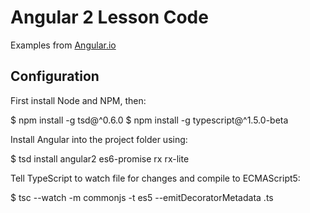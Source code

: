 # Angular 2 Lesson Code

Examples from [Angular.io](https://angular.io/docs)

## Configuration

First install Node and NPM, then:

$ npm install -g tsd@^0.6.0
$ npm install -g typescript@^1.5.0-beta

Install Angular into the project folder using:

$ tsd install angular2 es6-promise rx rx-lite

Tell TypeScript to watch file for changes and compile to ECMAScript5:

$ tsc --watch -m commonjs -t es5 --emitDecoratorMetadata <your-file-to-watch>.ts


